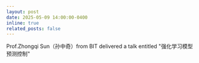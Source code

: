 ```yaml
---
layout: post
date: 2025-05-09 14:00:00-0400
inline: true
related_posts: false
---
```


Prof.Zhongqi Sun（孙中奇）from BIT delivered a talk entitled "强化学习模型预测控制"
